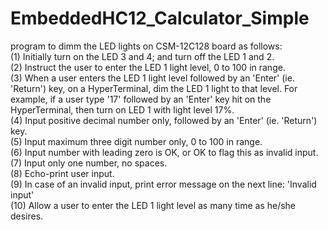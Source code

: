 # EmbeddedHC12_Calculator_Simple
program to dimm the LED lights on CSM-12C128 board as follows:\
(1) Initially turn on the LED 3 and 4; and turn off the LED 1 and 2.\
(2) Instruct the user to enter the LED 1 light level, 0 to 100 in range.\
(3) When a user enters the LED 1 light level followed by an 'Enter' (ie. 'Return') key, on a HyperTerminal, dim the LED 1 light to that level. For example, if a user type '17' followed by an 'Enter' key hit on the HyperTerminal, then turn on LED 1 with light level 17%.\
(4) Input positive decimal number only, followed by an 'Enter' (ie. 'Return') key.\
(5) Input maximum three digit number only, 0 to 100 in range.\
(6) Input number with leading zero is OK, or OK to flag this as invalid input.\
(7) Input only one number, no spaces.\
(8) Echo-print user input.\
(9) In case of an invalid input, print error message on the next line: 'Invalid input'\
(10) Allow a user to enter the LED 1 light level as many time as he/she desires.

